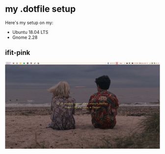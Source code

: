 # my .dotfile setup
Here's my setup on my:
- Ubuntu 18.04 LTS
- Gnome 2.28

## ifit-pink
![alt text](./ifit-pinks/ifit-pink.png "ifit-pink")
